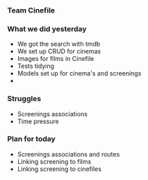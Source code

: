 ### Team Cinefile

### What we did yesterday
 * We got the search with tmdb
 * We set up CRUD for cinemas
 * Images for films in Cinefile
 * Tests tidying
 * Models set up for cinema's and screenings
 *

### Struggles
 * Screenings associations
 * Time pressure

### Plan for today
 * Screenings associations and routes
 * Linking screening to films
 * Linking screening to cinefiles
 
